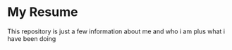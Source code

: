 # My Resume
This repository is just a few information about me and who i am plus what i have been doing 

